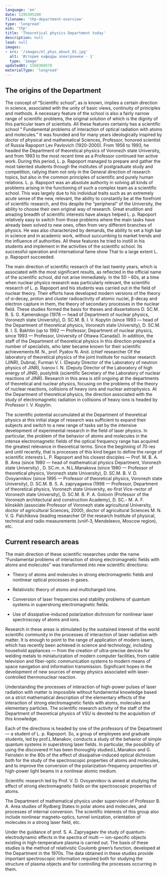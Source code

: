 ```yaml
---
language: 'en'
date: 1295395200
filename: 'thp-department-overview'
type: 'longread'
aim: 'thp'
title: 'Theoretical physics Department today'
description: null
lead: null
images:
- src: '/images/el_phys_about_01.jpg'
  alt: 'История кафедры электроники - 1'
  type: 'image'
updatedAt: 1568360578
materialType: 'longread'
---
```

The origins of the Department
-----------------------------

The concept of “Scientific school”, as is known, implies a certain direction in science, associated with the unity of basic views, continuity of principles and methods. A necessary feature of the school is also a fairly narrow range of scientific problems, the original solution of which is the dignity of this particular team of scientists. All these features certainly has a scientific school “ Fundamental problems of interaction of optical radiation with atoms and molecules.” It was founded and for many years ideologically inspired by doctor of physical and mathematical Sciences, Professor, honored scientist of Russia Rapoport Lev Pavlovich (1920-2000). From 1956 to 1993, he headed the Department of theoretical physics of Voronezh state University, and from 1993 to the most recent time as a Professor continued her active work. During this period, L. p. Rapoport managed to prepare and gather the most talented students through the institutes of postgraduate study and competition, rallying them not only in the General direction of research topics, but also in the common principles of scientific and purely human relations. L. p. Rapoport was an absolute authority in solving all kinds of problems arising in the functioning of such a complex team as a scientific school. This was largely due to his individual traits such as an extremely acute sense of the new, relevant, the ability to constantly be at the forefront of scientific research, and this despite the “peripheral” of the University, the ability to choose their own original way of research. Great erudition and amazing breadth of scientific interests have always helped L. p. Rapoport relatively easy to switch from those problems where the main tasks have already been solved to new ones, often from very different branches of physics. He was also characterized by demands, the ability to set a high bar in science and in academic work, without succumbing to market trends and the influence of authorities. All these features he tried to instill in his students and implement in the activities of the scientific school. Its successful operation and international fame show That to a large extent L. p. Rapoport succeeded.

The main direction of scientific research of the last twenty years, which is associated with the most significant results, as reflected in the official name of the scientific school, did not arise immediately. In the 50 – 60s, at a time when nuclear physics research was particularly relevant, the scientific research of L. p. Rapoport and his students was carried out in the field of nuclear theory. Their efforts have developed modern versions of the theory of α-decay, proton and cluster radioactivity of atomic nuclei, β-decay and electron capture in them, the theory of secondary processes in the nuclear field. These studies formed the basis for theses and dissertations D. SC.M. B. S. G. Kamenskogo (1978 — head of Department of nuclear physics, Voronezh state University), D. SC.M. B. I. V. Kopytin (since 1993 — head of the Department of theoretical physics, Voronezh state University), D. SC.M. B. I. S. Bakhtin (up to 1992 — Professor, Department of nuclear physics, since 1993 — Professor, University of Ottawa (Canada)). In addition, the staff of the Department of theoretical physics in this direction prepared a number of specialists, who later became known for their scientific achievements:M. N., prof. Pyatov N. And. (chief researcher Of the laboratory of theoretical physics of the joint Institute for nuclear research (JINR), Dubna), Furman V. I. (Deputy Director of the Laboratory of neutron physics of JINR), Ivanov I. N. (Deputy Director of the Laboratory of high energy of JINR), pustylnik (scientific Secretary of the Laboratory of nuclear reactions of JINR). Research in this area is still ongoing at the departments of theoretical and nuclear physics, focusing on the problems of the theory of nuclear reactions, collisions of heavy ions and nuclear astrophysics. At the Department of theoretical physics, the direction associated with the study of electromagnetic radiation in collisions of heavy ions is headed by Professor I. V. Kopytin.

The scientific potential accumulated at the Department of theoretical physics at this initial stage of research was sufficient to expand their subjects and switch to a new range of tasks set by the intensive development of experimental research in the field of laser physics. In particular, the problem of the behavior of atoms and molecules in the intense electromagnetic fields of the optical frequency range has acquired the greatest relevance in theoretical terms. Since the beginning of 70-ies and until recently, that is processes of this kind began to define the range of scientific interests L. P. Rapoport and his closest disciples — Prof. M. B. A. B. Area (since 1980 — head of mathematical physics Department, Voronezh state University) , D. SC.m. n. N.L.Manakova (since 1980 — Professor of theoretical physics, Voronezh state University), D. SC.M. B. V. D. Ovsyannikov (since 1995 — Professor of theoretical physics, Voronezh state University), D. SC.M. B. S. A. zapryagaeva (1998 — Professor, Department of theoretical physics, Voronezh state University, ex-first Vice-rector of Voronezh state University), D. SC.M. B. P. A. Golovin (Professor of the Voronezh architectural and construction Academy), D. SC.- M. A. F. klinskikh (associate Professor of Voronezh state agricultural University, doctor of agricultural Sciences, 2000), doctor of agricultural Sciences M. N. V. G. Palchikova (leading researcher Of the research Institute of physical, technical and radio measurements (vniif-3, Mendeleevo, Moscow region), etc.

Current research areas
----------------------

The main direction of these scientific researches under the name “Fundamental problems of interaction of strong electromagnetic fields with atoms and molecules” was transformed into new scientific directions:

- Theory of atoms and molecules in strong electromagnetic fields and nonlinear optical processes in gases.

- Relativistic theory of atoms and multicharged ions.

- Conversion of laser frequencies and stability problems of quantum systems in superstrong electromagnetic fields.

- Use of dissipative-induced polarization dichroism for nonlinear laser spectroscopy of atoms and ions.


Research in these areas is stimulated by the sustained interest of the world scientific community in the processes of interaction of laser radiation with matter. It is enough to point to the range of application of modern lasers, which has recently been achieved in science and technology, including household appliances — from the creation of ultra-precise devices for welding metals to miniaturization of modern computer facilities, from cable television and fiber-optic communication systems to modern means of space navigation and information transmission. Significant hopes in the development of new sources of energy physics associated with laser-controlled thermonuclear reaction.

Understanding the processes of interaction of high-power pulses of laser radiation with matter is impossible without fundamental knowledge based on a strict mathematical description of the elementary effects of the interaction of strong electromagnetic fields with atoms, molecules and elementary particles. The scientific research activity of the staff of the Department of theoretical physics of VSU is devoted to the acquisition of this knowledge.

Each of the directions is headed by one of the professors of the Department — a student of L. p. Rapoport. So, a group of employees and graduate students, led by prof.L.Manakov, conducts a study of the behavior of simple quantum systems in superstrong laser fields. In particular, the possibility of using the discovered H has been thoroughly studied.L.Manakov and G. Feinstein in the 80s of the effect of dissipative-induced optical dichroism both for the study of the spectroscopic properties of atoms and molecules, and to improve the conversion of the polarization-frequency properties of high-power light beams in a nonlinear atomic medium.

Scientific research led by Prof. V. D. Ovsyannikov is aimed at studying the effect of strong electromagnetic fields on the spectroscopic properties of atoms.

The Department of mathematical physics under supervision of Professor B. A. Area studies of Rydberg States in polar atoms and molecules, and processes of internal conversion. The scientific interests of this group also include nonlinear magneto-optics, tunnel ionization, orientation of molecules in a strong laser field, etc.

Under the guidance of prof. S. A. Zapryagaev the study of quantum-electrodynamic effects in the spectra of multi — ion-specific objects existing in high-temperature plasma is carried out. The basis of these studies is the method of relativistic Coulomb green’s function, developed at the Department in the 1970s. The data obtained in these studies provide important spectroscopic information required both for studying the structure of plasma objects and for controlling the processes occurring in them.
